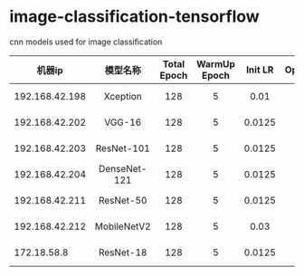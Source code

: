 # image-classification-tensorflow
cnn models used for image classification


|  机器ip   | 模型名称  |  Total Epoch   | WarmUp Epoch  |  Init LR   | Optimizer  |  Eval Stat/Epoch |
|  ----  | :----:  |  :----:  | :----:  |  :----:  | :----:  |  :----:  |
| 192.168.42.198 | Xception | 128 | 5 | 0.01 | SGD | 0.66034 / 8 |
| 192.168.42.202 | VGG-16 | 128 | 5 | 0.0125 | SGD | 0.54125 / 28 |
| 192.168.42.203 | ResNet-101 | 128 | 5 | 0.0125 | SGD | 0.60017 / 24 |
| 192.168.42.204 | DenseNet-121 | 128 | 5 | 0.0125 | SGD | 0.65112 / 40 |
| 192.168.42.211 | ResNet-50 | 128 | 5 | 0.0125 | SGD | 0.59723 / 40 |
| 192.168.42.212 | MobileNetV2 | 128 | 5 | 0.03 | SGD | 0.64371 / 56 |
| 172.18.58.8 | ResNet-18 | 128 | 5 | 0.0125 | SGD | 0.52448 / 20 |

